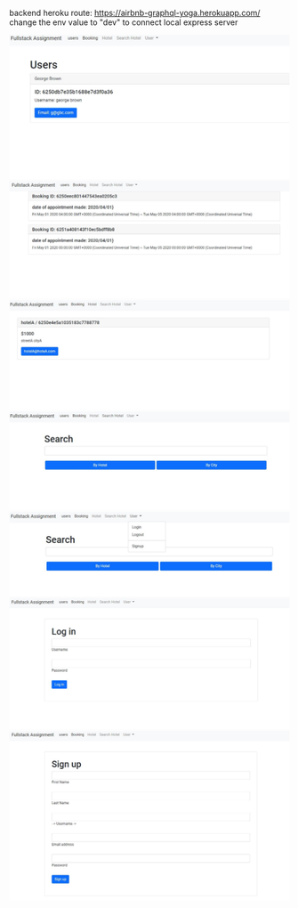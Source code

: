 backend heroku route: https://airbnb-graphql-yoga.herokuapp.com/
change the env value to "dev" to connect local express server 

![page1](/images/Capture.JPG)
![page2](/images/Capture1.JPG)
![page4](/images/Capture3.JPG)
![page5](/images/Capture4.JPG)
![page6](/images/Capture5.JPG)
![page7](/images/Capture6.JPG)
![page8](/images/Capture7.JPG)